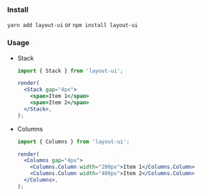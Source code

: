 ### Install

`yarn add layout-ui`
or
`npm install layout-ui`

### Usage

- Stack

  ```jsx editor=static
  import { Stack } from 'layout-ui';

  render(
    <Stack gap="4px">
      <span>Item 1</span>
      <span>Item 2</span>
    </Stack>,
  );
  ```

- Columns

  ```jsx editor=static
  import { Columns } from 'layout-ui';

  render(
    <Columns gap="4px">
      <Columns.Column width="200px">Item 1</Columns.Column>
      <Columns.Column width="400px">Item 2</Columns.Column>
    </Columns>,
  );
  ```
